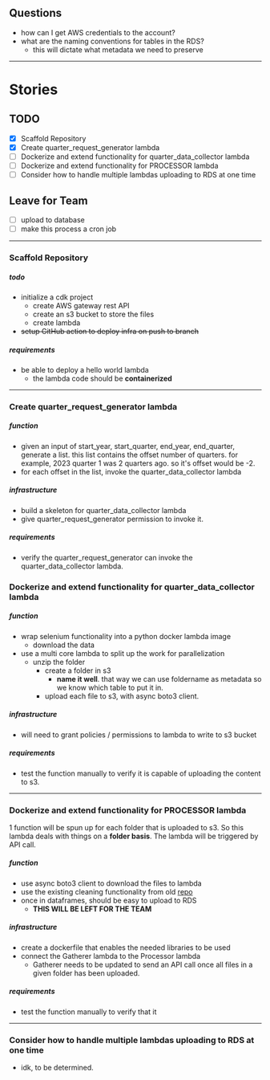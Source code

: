 ## Questions 
* how can I get AWS credentials to the account?
* what are the naming conventions for tables in the RDS?
	* this will dictate what metadata we need to preserve

---
# Stories
## TODO

- [x] Scaffold Repository
- [x] Create quarter_request_generator lambda
- [ ] Dockerize and extend functionality for quarter_data_collector lambda
- [ ] Dockerize and extend functionality for PROCESSOR lambda
- [ ] Consider how to handle multiple lambdas uploading to RDS at one time

## Leave for Team
- [ ] upload to database
- [ ] make this process a cron job

---

### Scaffold Repository
##### todo
* initialize a cdk project
	* create AWS gateway rest API
	* create an s3 bucket to store the files
	* create lambda
* ~~setup GitHub action to deploy infra on push to branch~~

##### requirements
* be able to deploy a hello world lambda
	* the lambda code should be __containerized__

---
### Create quarter_request_generator lambda

##### function
* given an input of start_year, start_quarter, end_year, end_quarter, generate a list. this list contains the offset number of quarters. for example, 2023 quarter 1 was 2 quarters ago. so it's offset would be -2.
* for each offset in the list, invoke the quarter_data_collector lambda

##### infrastructure
* build a skeleton for quarter_data_collector lambda
* give quarter_request_generator permission to invoke it.

##### requirements
* verify the quarter_request_generator can invoke the quarter_data_collector lambda.


### Dockerize and extend functionality for quarter_data_collector lambda

##### function
* wrap selenium functionality into a python docker lambda image
	* download the data
* use a multi core lambda to split up the work for parallelization
	* unzip the folder
		* create a folder in s3
			* __name it well__. that way we can use foldername as metadata so we know which table to put it in.
		* upload each file to s3, with async boto3 client.
##### infrastructure
* will need to grant policies / permissions to lambda to write to s3 bucket

##### requirements
* test the function manually to verify it is capable of uploading the content to s3.

---

### Dockerize and extend functionality for PROCESSOR lambda
1 function will be spun up for each folder that is uploaded to s3. So this lambda deals with things on a __folder basis__. The lambda will be triggered by API call.

##### function
* use async boto3 client to download the files to lambda
* use the existing cleaning functionality from old [repo](https://github.com/jacob-danner/db_scrape_automation)
* once in dataframes, should be easy to upload to RDS
	* __THIS WILL BE LEFT FOR THE TEAM__

##### infrastructure
* create a dockerfile that enables the needed libraries to be used
* connect the Gatherer lambda to the Processor lambda
	* Gatherer needs to be updated to send an API call once all files in a given folder has been uploaded.

##### requirements
* test the function manually to verify that it

---

### Consider how to handle multiple lambdas uploading to RDS at one time
* idk, to be determined.
